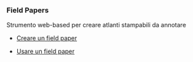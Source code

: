 ---
---
### Field Papers

Strumento web-based per creare atlanti stampabili da annotare

- <a href="http://fieldpapers.org" target="_blank">Creare un field paper</a>

- <a href="https://wiki.openstreetmap.org/wiki/Field_Papers" target="_blank">Usare un field paper</a>
